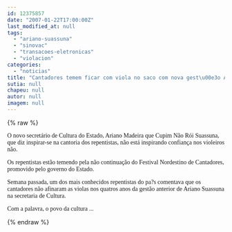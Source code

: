 ```yaml
---
id: 12375857
date: "2007-01-22T17:00:00Z"
last_modified_at: null
tags:
  - "ariano-suassuna"
  - "sinovac"
  - "transacoes-eletronicas"
  - "violacion"
categories:
  - "noticias"
title: "Cantadores temem ficar com viola no saco com nova gest\u00e3o Ariano"
sutia: null
chapeu: null
autor: null
imagem: null
---
```

{% raw %}
<p><P><FONT face=Verdana>O novo secretário de Cultura do Estado, Ariano Madeira que Cupim Não Rói Suassuna, que diz inspirar-se na cantoria dos repentistas, não está inspirando confiança nos violeiros não.</FONT></P></p>
<p><P><FONT face=Verdana>Os repentistas estão temendo pela não continuação do Festival Nordestino de Cantadores, promovido pelo governo do Estado. </FONT></P></p>
<p><P><FONT face=Verdana>Semana passada, um dos mais conhecidos repentistas do pa?s comentava que os cantadores não afinaram as violas nos quatros anos da gestão anterior de Ariano Suassuna na secretaria de Cultura.</FONT></P></p>
<p><P><FONT face=Verdana>Com a palavra, o povo da cultura ...</FONT></P> </p>
{% endraw %}